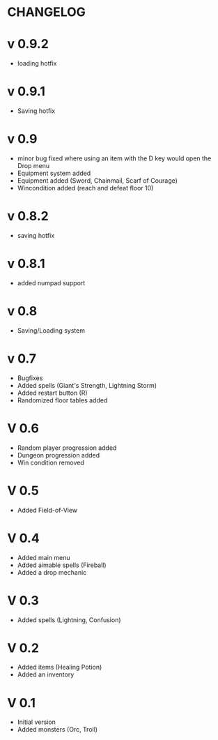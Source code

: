 # CHANGELOG

# v 0.9.2
* loading hotfix

# v 0.9.1
* Saving hotfix

# v 0.9
* minor bug fixed where using an item with the D key would open the Drop menu
* Equipment system added
* Equipment added (Sword, Chainmail, Scarf of Courage)
* Wincondition added (reach and defeat floor 10)

# v 0.8.2
* saving hotfix

# v 0.8.1
* added numpad support

# v 0.8
* Saving/Loading system

# v 0.7
* Bugfixes
* Added spells (Giant's Strength, Lightning Storm)
* Added restart button (R)
* Randomized floor tables added

# V 0.6
* Random player progression added
* Dungeon progression added
* Win condition removed

# V 0.5
* Added Field-of-View

# V 0.4
* Added main menu
* Added aimable spells (Fireball)
* Added a drop mechanic

# V 0.3
* Added spells (Lightning, Confusion)

# V 0.2
* Added items (Healing Potion)
* Added an inventory

# V 0.1
* Initial version
* Added monsters (Orc, Troll)